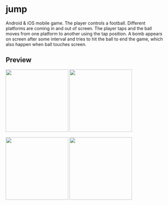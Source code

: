 # jump

Android & iOS mobile game. The player controls a football. Different platforms are coming in and out of screen. The player taps and the ball moves from one platform to another using the tap position. A bomb appears on screen after some interval and tries to hit the ball to end the game, which also happen when ball touches screen.

## Preview

<img src="https://imgur.com/pyfgvay.png" width="200">    <img src="https://imgur.com/pcqMYb1.png" width="200">

<img src="https://imgur.com/ofXJQnL.png" width="200">    <img src="https://imgur.com/0qjtseX.png" width="200">
